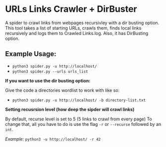 # URLs Links Crawler + DirBuster
A spider to crawl links from webpages recursivley with a dir busting option.
This tool takes a list of starting URLs, crawls them, finds local links recursively and logs them to Crawled Links.log. Also, it has DirBusting option.

## Example Usage:
  * `python3 spider.py -u http://localhost/`
  * `python3 spider.py --urls urls_list`

**If you want to use the dir busting option:**

Give the code a directories wordlist to work with like so:
  * `python3 spider.py -u http://localhost/ -b directory-list.txt`

**Setting recusrsion level (how deep the sipder will crawl links)**

By default, recurse level is set to 5 (5 links to crawl from every page)
To change that, all you have to do is use the flag `-r` or `--recurse` followed by an `int`.

*Example:*
`python3 -u http://localhost/ -r 42`
